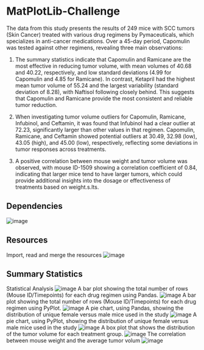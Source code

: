 # MatPlotLib-Challenge
The data from this study presents the results of 249 mice with SCC tumors (Skin Cancer) treated with various drug regimens by Pymaceuticals, which specializes in anti-cancer medications. Over a 45-day period, Capomulin was tested against other regimens, revealing three main observations:

1. The summary statistics indicate that Capomulin and Ramicane are the most effective in reducing tumor volume, with mean volumes of 40.68 and 40.22, respectively, and low standard deviations (4.99 for Capomulin and 4.85 for Ramicane). In contrast, Ketapril had the highest mean tumor volume of 55.24 and the largest variability (standard deviation of 8.28), with Naftisol following closely behind. This suggests that Capomulin and Ramicane provide the most consistent and reliable tumor reduction.

2. When investigating tumor volume outliers for Capomulin, Ramicane, Infubinol, and Ceftamin, it was found that Infubinol had a clear outlier at 72.23, significantly larger than other values in that regimen. Capomulin, Ramicane, and Ceftamin showed potential outliers at 30.49, 32.98 (low), 43.05 (high), and 45.00 (low), respectively, reflecting some deviations in tumor responses across treatments.

3. A positive correlation between mouse weight and tumor volume was observed, with mouse ID-1509 showing a correlation coefficient of 0.84, indicating that larger mice tend to have larger tumors, which could provide additional insights into the dosage or effectiveness of treatments based on weight.s.lts.
## Dependencies
![image](https://github.com/user-attachments/assets/9ca32f6a-5baf-4ded-9221-acab1051a327)
## Resources
Import, read and merge the resources
![image](https://github.com/user-attachments/assets/6f3328d8-9a1c-492f-a095-b9e828f55ec6)
## Summary Statistics
Statistical Analysis
![image](https://github.com/user-attachments/assets/733cb60d-add6-4a9c-a876-001a6ae94ec6)
A bar plot showing the total number of rows (Mouse ID/Timepoints) for each drug regimen using Pandas.
![image](https://github.com/user-attachments/assets/7ce8418b-7acc-46fd-b290-0a4e4ac66323)
A bar plot showing the total number of rows (Mouse ID/Timepoints) for each drug regimen using PyPlot.
![image](https://github.com/user-attachments/assets/349e2728-f3bb-44de-a6c7-571ad3b33198)
A pie chart, using Pandas, showing the distribution of unique female versus male mice used in the study
![image](https://github.com/user-attachments/assets/03182ac2-40aa-44b8-8d8e-4c3e312b7b28)
A pie chart, using PyPlot, showing the distribution of unique female versus male mice used in the study
![image](https://github.com/user-attachments/assets/a6753acd-bbf0-4a1c-8abb-4eb0ab13bd77)
A box plot that shows the distribution of the tumor volume for each treatment group.
![image](https://github.com/user-attachments/assets/e7d47cb6-d499-4fcc-8e4e-68fc4f990625)
The correlation between mouse weight and the average tumor volum
![image](https://github.com/user-attachments/assets/238bc406-52f3-46d7-8780-078472202751)
